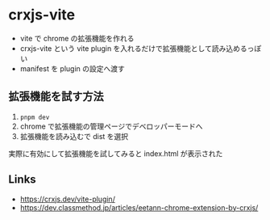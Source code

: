 # crxjs-vite

- vite で chrome の拡張機能を作れる
- crxjs-vite という vite plugin を入れるだけで拡張機能として読み込めるっぽい
- manifest を plugin の設定へ渡す

## 拡張機能を試す方法
1. `pnpm dev`
2. chrome で拡張機能の管理ページでデベロッパーモードへ
3. 拡張機能を読み込むで dist を選択

実際に有効にして拡張機能を試してみると index.html が表示された

## Links
- https://crxjs.dev/vite-plugin/
- https://dev.classmethod.jp/articles/eetann-chrome-extension-by-crxjs/
